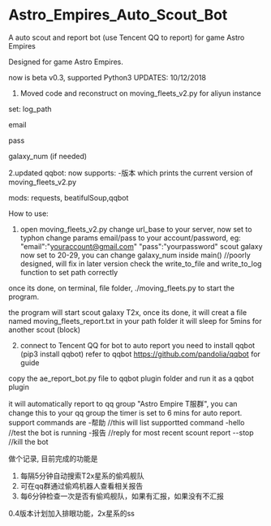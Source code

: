 # Astro_Empires_Auto_Scout_Bot
A auto scout and report bot (use Tencent QQ to report) for game Astro Empires

Designed for game Astro Empires. 

now is beta v0.3, supported Python3
UPDATES: 10/12/2018
1. Moved code and reconstruct on moving_fleets_v2.py for aliyun instance

set: 
log_path

email

pass

galaxy_num (if needed)

2.updated qqbot:
now supports:
-版本
which prints the current version of moving_fleets_v2.py 

mods: 
requests, beatifulSoup,qqbot

How to use:

1. open moving_fleets_v2.py
change url_base to your server, now set to typhon
change params email/pass to your account/password, eg: "email":"youraccount@gmail.com" "pass":"yourpassword"
scout galaxy now set to 20-29, you can change galaxy_num inside main() //poorly designed, will fix in later version
check the write_to_file and write_to_log function to set path correctly

once its done, on terminal, file folder, ./moving_fleets.py to start the program. 

the program will start scout galaxy T2x, once its done, it will creat a file named moving_fleets_report.txt in your path folder
it will sleep for 5mins for another scout (block)


2. connect to Tencent QQ for bot to auto report
you need to install qqbot (pip3 install qqbot)
refer to qqbot https://github.com/pandolia/qqbot for guide

copy the ae_report_bot.py file to qqbot plugin folder and run it as a qqbot plugin

it will automatically report to qq group "Astro Empire T服群", you can change this to your qq group
the timer is set to 6 mins for auto report.
support commands are 
-帮助 //this will list supportted command
-hello //test the bot is running
-报告 //reply for most recent scount report
--stop //kill the bot


做个记录, 目前完成的功能是
1. 每隔5分钟自动搜索T2x星系的偷鸡舰队
2. 可在qq群通过偷鸡机器人查看相关报告
3. 每6分钟检查一次是否有偷鸡舰队，如果有汇报，如果没有不汇报

0.4版本计划加入排眼功能，2x星系的ss
